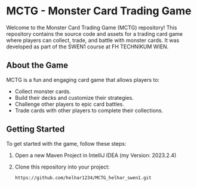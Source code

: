 # MCTG - Monster Card Trading Game

Welcome to the Monster Card Trading Game (MCTG) repository! This repository contains the source code and assets for a trading card game where players can collect, trade, and battle with monster cards. It was developed as part of the SWEN1 course at FH TECHNIKUM WIEN.

## About the Game

MCTG is a fun and engaging card game that allows players to:

- Collect monster cards.
- Build their decks and customize their strategies.
- Challenge other players to epic card battles.
- Trade cards with other players to complete their collections.

## Getting Started

To get started with the game, follow these steps:

1. Open a new Maven Project in IntelliJ IDEA (my Version: 2023.2.4)

2. Clone this repository into your project:

   ```bash
   https://github.com/helhar1234/MCTG_helhar_swen1.git


